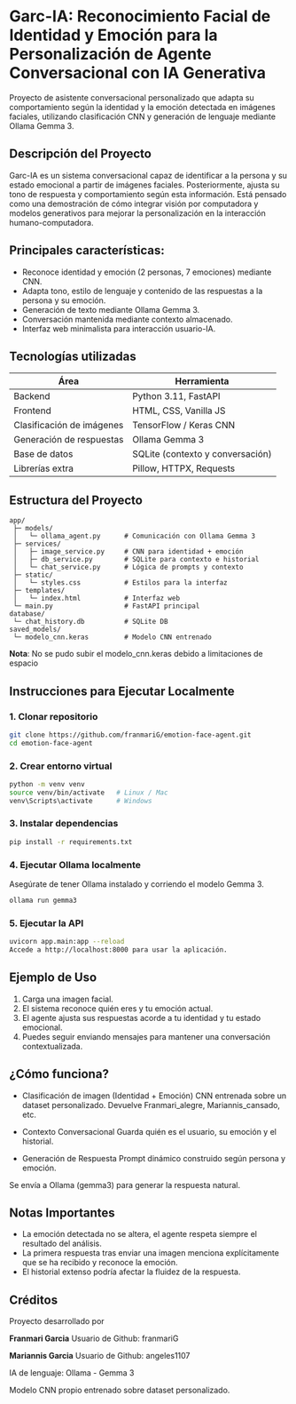 # Garc-IA: Reconocimiento Facial de Identidad y Emoción para la Personalización de Agente Conversacional con IA Generativa
Proyecto de asistente conversacional personalizado que adapta su comportamiento según la identidad y la emoción detectada en imágenes faciales, utilizando clasificación CNN y generación de lenguaje mediante Ollama Gemma 3.

## Descripción del Proyecto
Garc-IA es un sistema conversacional capaz de identificar a la persona y su estado emocional a partir de imágenes faciales. Posteriormente, ajusta su tono de respuesta y comportamiento según esta información. Está pensado como una demostración de cómo integrar visión por computadora y modelos generativos para mejorar la personalización en la interacción humano-computadora.

## Principales características:
* Reconoce identidad y emoción (2 personas, 7 emociones) mediante CNN.
* Adapta tono, estilo de lenguaje y contenido de las respuestas a la persona y su emoción.
* Generación de texto mediante Ollama Gemma 3.
* Conversación mantenida mediante contexto almacenado.
* Interfaz web minimalista para interacción usuario-IA.


## Tecnologías utilizadas

| Área | Herramienta             | 
|--------|------------------|
| Backend | Python 3.11, FastAPI     | 
| Frontend  | HTML, CSS, Vanilla JS     | 
| Clasificación de imágenes | TensorFlow / Keras CNN | 
| Generación de respuestas  | Ollama Gemma 3 | 
| Base de datos | SQLite (contexto y conversación) |
| Librerías extra | Pillow, HTTPX, Requests |

## Estructura del Proyecto
```
app/
 ├─ models/
 │   └─ ollama_agent.py      # Comunicación con Ollama Gemma 3
 ├─ services/
 │   ├─ image_service.py     # CNN para identidad + emoción
 │   ├─ db_service.py        # SQLite para contexto e historial
 │   └─ chat_service.py      # Lógica de prompts y contexto
 ├─ static/
 │   └─ styles.css           # Estilos para la interfaz
 ├─ templates/
 │   └─ index.html           # Interfaz web
 └─ main.py                  # FastAPI principal
database/
 └─ chat_history.db          # SQLite DB
saved_models/
 └─ modelo_cnn.keras         # Modelo CNN entrenado
```
**Nota**: No se pudo subir el modelo_cnn.keras debido a limitaciones de espacio
 
## Instrucciones para Ejecutar Localmente

### 1. Clonar repositorio
```bash
git clone https://github.com/franmariG/emotion-face-agent.git
cd emotion-face-agent
```
### 2. Crear entorno virtual
```bash
python -m venv venv
source venv/bin/activate   # Linux / Mac
venv\Scripts\activate      # Windows
```
### 3. Instalar dependencias
```bash
pip install -r requirements.txt
```
### 4. Ejecutar Ollama localmente
Asegúrate de tener Ollama instalado y corriendo el modelo Gemma 3.

```bash
ollama run gemma3
```
### 5. Ejecutar la API
```bash
uvicorn app.main:app --reload
Accede a http://localhost:8000 para usar la aplicación.
```

## Ejemplo de Uso
1. Carga una imagen facial.
2. El sistema reconoce quién eres y tu emoción actual.
3. El agente ajusta sus respuestas acorde a tu identidad y tu estado emocional.
4. Puedes seguir enviando mensajes para mantener una conversación contextualizada.

## ¿Cómo funciona?
* Clasificación de imagen (Identidad + Emoción)
CNN entrenada sobre un dataset personalizado. Devuelve Franmari_alegre, Mariannis_cansado, etc.

* Contexto Conversacional
Guarda quién es el usuario, su emoción y el historial.

* Generación de Respuesta
Prompt dinámico construido según persona y emoción.

 Se envía a Ollama (gemma3) para generar la respuesta natural.

## Notas Importantes
- La emoción detectada no se altera, el agente respeta siempre el resultado del análisis.
- La primera respuesta tras enviar una imagen menciona explícitamente que se ha recibido y reconoce la emoción.
- El historial extenso podría afectar la fluidez de la respuesta.


## Créditos
Proyecto desarrollado por 

**Franmari Garcia** Usuario de Github: franmariG 

**Mariannis Garcia** Usuario de Github: angeles1107

IA de lenguaje: Ollama - Gemma 3

Modelo CNN propio entrenado sobre dataset personalizado.


